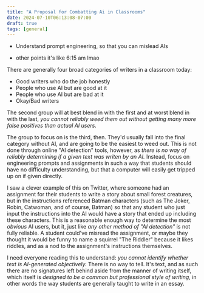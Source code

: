 ```yaml
---
title: "A Proposal for Combatting Ai in Classrooms"
date: 2024-07-10T06:13:08-07:00
draft: true
tags: [general]
---
```


- Understand prompt engineering, so that you can mislead AIs

- other points it's like 6:15 am lmao


There are generally four broad categories of writers in a classroom today:

- Good writers who do the job honestly
- People who use AI but are good at it
- People who use AI but are bad at it
- Okay/Bad writers

The second group will at best blend in with the first and at worst blend in with
the last, *you cannot reliably weed them out without getting many more false
positives than actual AI users.*

The group to focus on is the third, then. They'd usually fall into the final
category without AI, and are going to be the easiest to weed out. This is not
done through online "AI detection" tools, however, as *there is no way of
reliably determining if a given text was writen by an AI.* Instead, focus on
engineering prompts and assignments in such a way that students should have no
difficulty understanding, but that a computer will easily get tripped up on if
given directly.

I saw a clever example of this on Twitter, where someone had an assignment for
their students to write a story about small forest creatures, but in the
instructions referenced Batman characters (such as The Joker, Robin, Catwoman,
and of course, Batman) so that any student who just input the instructions into
the AI would have a story that ended up including these characters. This is a
reasonable enough way to determine the most *obvious* AI users, but it, just
like *any other method of "AI detection"* is not fully reliable. A student
could've misread the assignment, or maybe they thought it would be funny to name
a squirrel "The Riddler" because it likes riddles, and as a nod to the
assignment's instructions themselves.

I need everyone reading this to understand: *you cannot identify whether text is
AI-generated objectively.* There is no way to tell. It's text, and as such there
are no signatures left behind aside from the manner of writing itself, which
itself is *designed to be a common but professional style of writing,* in other
words the way students are generally taught to write in an essay.
